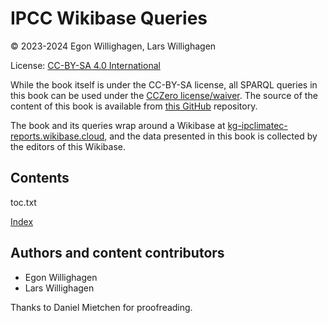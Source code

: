 # IPCC Wikibase Queries

© 2023-2024 Egon Willighagen, Lars Willighagen

License: [CC-BY-SA 4.0 International](https://creativecommons.org/licenses/by-sa/4.0/)

While the book itself is under the CC-BY-SA license, all SPARQL queries in this book can be used
under the [CCZero license/waiver](https://creativecommons.org/share-your-work/public-domain/cc0/).
The source of the content of this book is available from [this GitHub](https://github.com/semanticClimate/IPCC-Queries)
repository.

The book and its queries wrap around a Wikibase at [kg-ipclimatec-reports.wikibase.cloud](https://kg-ipclimatec-reports.wikibase.cloud/),
and the data presented in this book is collected by the editors of this Wikibase.

## Contents

<toc>toc.txt</toc>

[Index](indexList.i.md) <br />

## Authors and content contributors

* Egon Willighagen
* Lars Willighagen

Thanks to Daniel Mietchen for proofreading.
